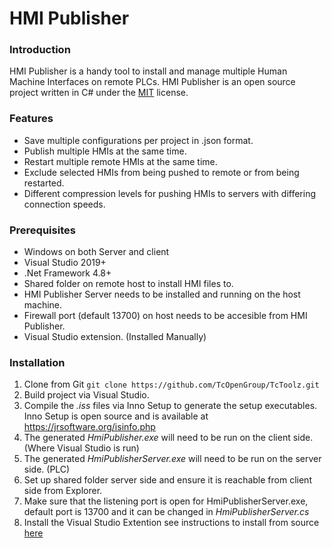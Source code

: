 

# HMI Publisher


### Introduction

HMI Publisher is a handy tool to install and manage multiple Human Machine Interfaces on remote PLCs. HMI Publisher is an open source project written in C# under the [MIT](https://tldrlegal.com/license/mit-license) license. 

### Features
* Save multiple configurations per project in .json format.
* Publish multiple HMIs at the same time.
* Restart multiple remote HMIs at the same time.
* Exclude selected HMIs from being pushed to remote or from being restarted.
* Different compression levels for pushing HMIs to servers with differing connection speeds.


### Prerequisites
* Windows on both Server and client
* Visual Studio 2019+
* .Net Framework 4.8+
* Shared folder on remote host to install HMI files to.  
* HMI Publisher Server needs to be installed and running on the host machine.  
* Firewall port (default 13700) on host needs to be accesible from HMI Publisher.  
* Visual Studio extension. (Installed Manually)

### Installation
1. Clone from Git `git clone https://github.com/TcOpenGroup/TcToolz.git`
2. Build project via Visual Studio.
3. Compile the *.iss* files via Inno Setup to generate the setup executables. Inno Setup is open source and is available at https://jrsoftware.org/isinfo.php
4. The generated *HmiPublisher.exe* will need to be run on the client side. (Where Visual Studio is run)
5. The generated *HmiPublisherServer.exe* will need to be run on the server side. (PLC)
6. Set up shared folder server side and ensure it is reachable from client side from Explorer.
7. Make sure that the listening port is open for HmiPublisherServer.exe, default port is 13700 and it can be changed in *HmiPublisherServer.cs*
8. Install the Visual Studio Extention see instructions to install from source [here](../TcOpen.VisualStudio.Tools2019/README.md) 


